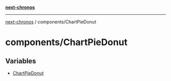[**next-chronos**](../../README.md)

***

[next-chronos](../../README.md) / components/ChartPieDonut

# components/ChartPieDonut

## Variables

- [ChartPieDonut](variables/ChartPieDonut.md)
